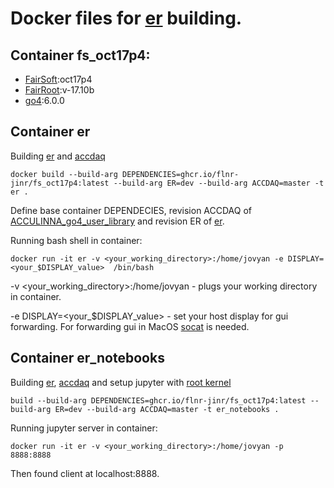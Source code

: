 # Docker files for [er](https://github.com/ExpertRootGroup/er) building.

## Container fs_oct17p4:

* [FairSoft](https://github.com/FairRootGroup/FairSoft):oct17p4
* [FairRoot](https://github.com/FairRootGroup/FairRoot):v-17.10b
* [go4](https://www.gsi.de/en/work/research/experiment_electronics/data_processing/data_analysis/the_go4_home_page.htm):6.0.0

## Container er

Building [er](https://github.com/FLNR-JINR/er) and [accdaq](https://github.com/FLNR-JINR/ACCULINNA_go4_user_library)

```
docker build --build-arg DEPENDENCIES=ghcr.io/flnr-jinr/fs_oct17p4:latest --build-arg ER=dev --build-arg ACCDAQ=master -t er .
```

Define base container DEPENDECIES, revision ACCDAQ of [ACCULINNA_go4_user_library](https://github.com/FLNR-JINR/ACCULINNA_go4_user_library) and revision ER of [er](https://github.com/FLNR-JINR/er).

Running bash shell in container:

```
docker run -it er -v <your_working_directory>:/home/jovyan -e DISPLAY=<your_$DISPLAY_value>  /bin/bash 
```

-v <your_working_directory>:/home/jovyan - plugs your working directory in container.

-e DISPLAY=<your_$DISPLAY_value> - set your host display for gui forwarding. For forwarding gui in MacOS [socat](https://gist.github.com/stonehippo/2c2b0972b7d199c78fb94fa9b1be1f5d) is needed.

## Container er_notebooks

Building [er](https://github.com/FLNR-JINR/er), [accdaq](https://github.com/FLNR-JINR/ACCULINNA_go4_user_library) and setup jupyter with [root kernel](https://github.com/root-project/root/tree/master/bindings/jupyroot)

```
build --build-arg DEPENDENCIES=ghcr.io/flnr-jinr/fs_oct17p4:latest --build-arg ER=dev --build-arg ACCDAQ=master -t er_notebooks .
```

Running jupyter server in container:

```
docker run -it er -v <your_working_directory>:/home/jovyan -p 8888:8888
```

Then found client at localhost:8888.